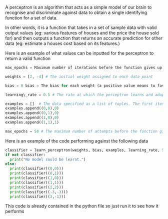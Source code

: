 A perceptron is an algorithm that acts as a simple model of our brain to recognise and discriminate against data to obtain a single identifying function for a set of data.

In other words, it is a function that takes in a set of sample data with valid output values (eg: various features of houses and the price the house sold for) and then outputs a function that returns an accurate prediction for other data (eg: estimate a houses cost based on its features.)

Here is an example of what values can be inputted for the perceptron to return a valid function

```python
max_epochs = Maximum number of iterations before the function gives up trying to create a perceptron

weights = [2, -4] # The initial weight assigned to each data point

bias = 0 bias = The bias for each weight (a positive value means to favour one value whilst negative means to oppose it)

learning\_rate = 0.5 # The rate at which the perceptron learns and adapts is model. Too low value can cause the perceptron to constantly undervalue the data and not adapt within the max_epochs. However, too high a value can cause the perceptron to overvalue the data and never adapt to an accurate model.

examples = []  # The data specified as a list of tuples. The first item in each tuple is the data which itself is another tuple of values and the second item in the tuple is the output value of this data. In this case, the value is either 0 or 1.
examples.append((0,0),0)
examples.append((0,1),0)
examples.append((1,0),0)
examples.append((1,1),1)

max_epochs = 50 # The maximum number of attempts before the function gives up
```

Here is an example of the code performing against the following data

```python
classifier = learn_perceptron(weights, bias, examples, learning_rate, 50)
if not classifier:
  print("No model could be learnt.")
else:
  print(classifier((0,0)))
  print(classifier((0,1)))
  print(classifier((1,0)))
  print(classifier((1,1)))
  print(classifier((2,2)))
  print(classifier((-3,-3)))
  print(classifier((3,-1)))
```

This code is already contained in the python file so just run it to see how it performs

